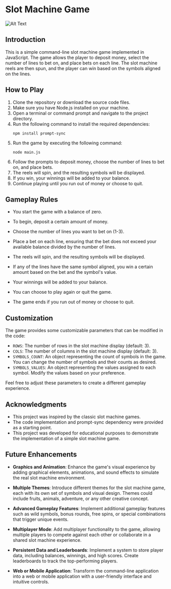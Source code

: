 # Slot Machine Game
![Alt Text](https://media.giphy.com/media/EahYBxGgJHLZ6/giphy.gif)

## Introduction

This is a simple command-line slot machine game implemented in JavaScript. The game allows the player to deposit money, select the number of lines to bet on, and place bets on each line. The slot machine reels are then spun, and the player can win based on the symbols aligned on the lines.

## How to Play

1. Clone the repository or download the source code files.
2. Make sure you have Node.js installed on your machine.
3. Open a terminal or command prompt and navigate to the project directory.
4. Run the following command to install the required dependencies:
   ```
   npm install prompt-sync
   ```
5. Run the game by executing the following command:
   ```
   node main.js
   ```
6. Follow the prompts to deposit money, choose the number of lines to bet on, and place bets.
7. The reels will spin, and the resulting symbols will be displayed.
8. If you win, your winnings will be added to your balance.
9. Continue playing until you run out of money or choose to quit.

## Gameplay Rules

- You start the game with a balance of zero.
- To begin, deposit a certain amount of money.
- Choose the number of lines you want to bet on (1-3).
- Place a bet on each line, ensuring that the bet does not exceed your available balance  divided by the number of lines.

- The reels will spin, and the resulting symbols will be displayed.
- If any of the lines have the same symbol aligned, you win a certain amount based on the bet and the symbol's value.
- Your winnings will be added to your balance.
- You can choose to play again or quit the game.
- The game ends if you run out of money or choose to quit.

## Customization

The game provides some customizable parameters that can be modified in the code:

- `ROWS`: The number of rows in the slot machine display (default: 3).
- `COLS`: The number of columns in the slot machine display (default: 3).
- `SYMBOLS_COUNT`: An object representing the count of symbols in the game. You can change the number of symbols and their counts as desired.
- `SYMBOLS_VALUES`: An object representing the values assigned to each symbol. Modify the values based on your preference.

Feel free to adjust these parameters to create a different gameplay experience.


## Acknowledgments

- This project was inspired by the classic slot machine games.
- The code implementation and prompt-sync dependency were provided as a starting point.
- This project was developed for educational purposes to demonstrate the implementation of a simple slot machine game.


## Future Enhancements

- **Graphics and Animation**: Enhance the game's visual experience by adding graphical elements, animations, and sound effects to simulate the real slot machine environment.

- **Multiple Themes**: Introduce different themes for the slot machine game, each with its own set of symbols and visual design. Themes could include fruits, animals, adventure, or any other creative concept.

- **Advanced Gameplay Features**: Implement additional gameplay features such as wild symbols, bonus rounds, free spins, or special combinations that trigger unique events.

- **Multiplayer Mode**: Add multiplayer functionality to the game, allowing multiple players to compete against each other or collaborate in a shared slot machine experience.

- **Persistent Data and Leaderboards**: Implement a system to store player data, including balances, winnings, and high scores. Create leaderboards to track the top-performing players.

- **Web or Mobile Application**: Transform the command-line application into a web or mobile application with a user-friendly interface and intuitive controls.

